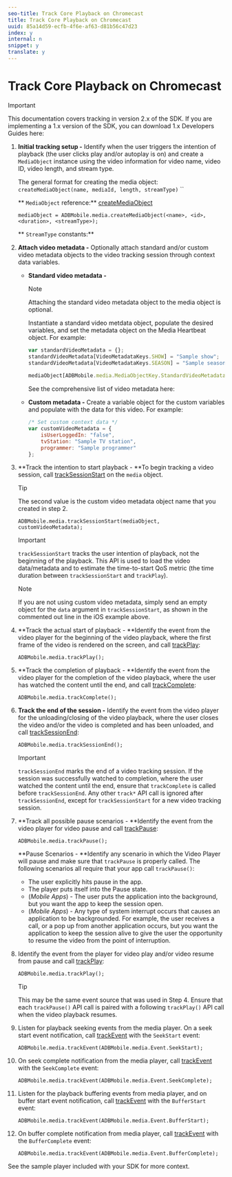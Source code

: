 ```yaml
---
seo-title: Track Core Playback on Chromecast
title: Track Core Playback on Chromecast
uuid: 85a14d59-ecfb-4f6e-af63-d81b56c47d23
index: y
internal: n
snippet: y
translate: y
---
```


# Track Core Playback on Chromecast

>[!IMPORTANT]
>
>This documentation covers tracking in version 2.x of the SDK. If you are implementing a 1.x version of the SDK, you can download 1.x Developers Guides here: [](../../sdk-implement/download-sdks.md)

1. **Initial tracking setup -** Identify when the user triggers the intention of playback (the user clicks play and/or autoplay is on) and create a `MediaObject` instance using the video information for video name, video ID, video length, and stream type.

   The general format for creating the media object: `createMediaObject(name, mediaId, length, streamType)` ``

   ** `MediaObject` reference:** [createMediaObject](https://adobe-marketing-cloud.github.io/video-heartbeat-v2/reference/chromecast/ADBMobile.media.html#.createMediaObject) 

   ```
   mediaObject = ADBMobile.media.createMediaObject(<name>, <id>, <duration>, <streamType>); 
   
   ```

   ** `StreamType` constants:** [](https://adobe-marketing-cloud.github.io/video-heartbeat-v2/reference/chromecast/ADBMobile.media.html#.StreamType)

1. **Attach video metadata -** Optionally attach standard and/or custom video metadata objects to the video tracking session through context data variables.

    * **Standard video metadata -** 
    
      >[!NOTE]
      >
      >Attaching the standard video metadata object to the media object is optional.

      Instantiate a standard video metdata object, populate the desired variables, and set the metadata object on the Media Heartbeat object. For example:

      ```js    
      var standardVideoMetadata = {}; 
      standardVideoMetadata[VideoMetadataKeys.SHOW] = "Sample show"; 
      standardVideoMetadata[VideoMetadataKeys.SEASON] = "Sample season"; 
       
      mediaObject[ADBMobile.media.MediaObjectKey.StandardVideoMetadata] = standardVideoMetadata;
      ```    
    
      See the comprehensive list of video metadata here: [](../../metrics-and-metadata/audio-video-parameters.md)
    
    * **Custom metadata -** Create a variable object for the custom variables and populate with the data for this video. For example:

      ```js    
      /* Set custom context data */ 
      var customVideoMetadata = { 
          isUserLoggedIn: "false", 
          tvStation: "Sample TV station", 
          programmer: "Sample programmer" 
      };
      ```

1. **Track the intention to start playback - **To begin tracking a video session, call [trackSessionStart](https://adobe-marketing-cloud.github.io/video-heartbeat-v2/reference/chromecast/ADBMobile.media.html#.trackSessionStart) on the `media` object. 

   >[!TIP]
   >
   >The second value is the custom video metadata object name that you created in step 2.

   ```
   ADBMobile.media.trackSessionStart(mediaObject, customVideoMetadata);
   ```

   >[!IMPORTANT]
   >
   >`trackSessionStart` tracks the user intention of playback, not the beginning of the playback. This API is used to load the video data/metadata and to estimate the time-to-start QoS metric (the time duration between `trackSessionStart` and `trackPlay`).

   >[!NOTE]
   >
   >If you are not using custom video metadata, simply send an empty object for the `data` argument in `trackSessionStart`, as shown in the commented out line in the iOS example above.

1. **Track the actual start of playback - **Identify the event from the video player for the beginning of the video playback, where the first frame of the video is rendered on the screen, and call [trackPlay](https://adobe-marketing-cloud.github.io/video-heartbeat-v2/reference/chromecast/ADBMobile.media.html#.trackPlay):

   ```
   ADBMobile.media.trackPlay();
   ```

1. **Track the completion of playback - **Identify the event from the video player for the completion of the video playback, where the user has watched the content until the end, and call [trackComplete](https://adobe-marketing-cloud.github.io/video-heartbeat-v2/reference/chromecast/ADBMobile.media.html#.trackComplete): 

   ```
   ADBMobile.media.trackComplete();
   ```

1. **Track the end of the session -** Identify the event from the video player for the unloading/closing of the video playback, where the user closes the video and/or the video is completed and has been unloaded, and call [trackSessionEnd](https://adobe-marketing-cloud.github.io/video-heartbeat-v2/reference/chromecast/ADBMobile.media.html#.trackSessionEnd): 

   ```
   ADBMobile.media.trackSessionEnd();
   ```

   >[!IMPORTANT]
   >
   >`trackSessionEnd` marks the end of a video tracking session. If the session was successfully watched to completion, where the user watched the content until the end, ensure that `trackComplete` is called before `trackSessionEnd`. Any other `track*` API call is ignored after `trackSessionEnd`, except for `trackSessionStart` for a new video tracking session.

1. **Track all possible pause scenarios - **Identify the event from the video player for video pause and call [trackPause](https://adobe-marketing-cloud.github.io/video-heartbeat-v2/reference/chromecast/ADBMobile.media.html#.trackPause): 

   ```
   ADBMobile.media.trackPause();
   ```

   **Pause Scenarios - **Identify any scenario in which the Video Player will pause and make sure that `trackPause` is properly called. The following scenarios all require that your app call `trackPause()`:

    * The user explicitly hits pause in the app.
    * The player puts itself into the Pause state.
    * (*Mobile Apps*) - The user puts the application into the background, but you want the app to keep the session open.
    * (*Mobile Apps*) - Any type of system interrupt occurs that causes an application to be backgrounded. For example, the user receives a call, or a pop up from another application occurs, but you want the application to keep the session alive to give the user the opportunity to resume the video from the point of interruption.

1. Identify the event from the player for video play and/or video resume from pause and call [trackPlay](https://adobe-marketing-cloud.github.io/video-heartbeat-v2/reference/chromecast/ADBMobile.media.html#.trackComplete): 

   ```
   ADBMobile.media.trackPlay();
   ```

   >[!TIP]
   >
   >This may be the same event source that was used in Step 4. Ensure that each `trackPause()` API call is paired with a following `trackPlay()` API call when the video playback resumes.

1. Listen for playback seeking events from the media player. On a seek start event notification, call [trackEvent](https://adobe-marketing-cloud.github.io/video-heartbeat-v2/reference/chromecast/ADBMobile.media.html#.trackEvent) with the `SeekStart` event: 

   ```
   ADBMobile.media.trackEvent(ADBMobile.media.Event.SeekStart);
   ```

1. On seek complete notification from the media player, call [trackEvent](https://adobe-marketing-cloud.github.io/video-heartbeat-v2/reference/chromecast/ADBMobile.media.html#.trackEvent) with the `SeekComplete` event: 

   ```
   ADBMobile.media.trackEvent(ADBMobile.media.Event.SeekComplete);
   ```

1. Listen for the playback buffering events from media player, and on buffer start event notification, call [trackEvent](https://adobe-marketing-cloud.github.io/video-heartbeat-v2/reference/chromecast/ADBMobile.media.html#.trackEvent) with the `BufferStart` event: 

   ```
   ADBMobile.media.trackEvent(ADBMobile.media.Event.BufferStart);
   ```

1. On buffer complete notification from media player, call [trackEvent](https://adobe-marketing-cloud.github.io/video-heartbeat-v2/reference/chromecast/ADBMobile.media.html#.trackEvent) with the `BufferComplete` event: 

   ```
   ADBMobile.media.trackEvent(ADBMobile.media.Event.BufferComplete);
   ```

See the sample player included with your SDK for more context. 
